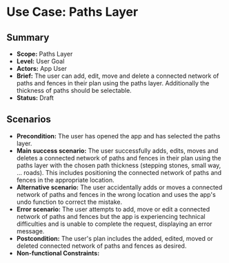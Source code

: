 # Use Case: Paths Layer

## Summary

- **Scope:** Paths Layer
- **Level:** User Goal
- **Actors:** App User
- **Brief:** The user can add, edit, move and delete a connected network of paths and fences in their plan using the paths layer. Additionally the thickness of paths should be selectable.
- **Status:** Draft

## Scenarios

- **Precondition:**
  The user has opened the app and has selected the paths layer.
- **Main success scenario:**
  The user successfully adds, edits, moves and deletes a connected network of paths and fences in their plan using the paths layer with the chosen path thickness (stepping stones, small way, ... roads).
  This includes positioning the connected network of paths and fences in the appropriate location.
- **Alternative scenario:**
  The user accidentally adds or moves a connected network of paths and fences in the wrong location and uses the app's undo function to correct the mistake.
- **Error scenario:**
  The user attempts to add, move or edit a connected network of paths and fences but the app is experiencing technical difficulties and is unable to complete the request, displaying an error message.
- **Postcondition:**
  The user's plan includes the added, edited, moved or deleted connected network of paths and fences as desired.
- **Non-functional Constraints:**
